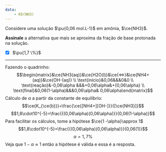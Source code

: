 ```yaml
---
data:
    - Kb(NH3)
---
```


Considere uma solução $\pu{0,06 mol.L-1}$ em amônia, $\ce{NH3}$.

**Assinale** a alternativa que mais se aproxima da fração de base protonada na solução.

- [x] $\pu{1,7 \%}$


---

Fazendo o quadrinho:
$$\begin{matrix}&\ce{NH3(aq)}&\ce{H2O(l)}&\ce{<=>}&\ce{NH4+(aq)}&\ce{OH-(aq)} \\ \text{início}&0,06&&&0&0 \\ \text{reação}&-0,06\alpha &&&+0,06\alpha&+{0,06\alpha}  \\ \text{final}&0,06(1-\alpha)&&&0,06\alpha& 0,06\alpha\end{matrix}$$
Cálculo de $\alpha$ a partir da constante de equilíbrio:
$$\ce{K_{\ce{b}}}=\frac{\ce{[NH4+][OH-]}}{[\ce{NH3}]}$$
$$1,8\cdot10^{-5}=\frac{{(0,06\alpha)(0,06\alpha)}}{0,06(1-\alpha)}$$
Para facilitar os cálculos, tome a hipótese $\ce{1 -\alpha}\approx 1$ 
$$1,8\cdot10^{-5}=\frac{{(0,06\alpha)(0,06\alpha)}}{0,06(1)}$$
$$\alpha=1,7\%$$
Veja que $1-\alpha\approx 1$ então a hipótese é válida e essa é a resposta.
